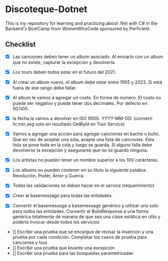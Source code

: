# Discoteque-Dotnet

This is my repository for learning and practicing about .Net with C# in the Backend's BootCamp from WomenWhoCode sponsored by Perficient.


## Checklist

* [x] Las canciones deben tener un album asociado. Al enviarlo con un album que no existe, capturar la excepción y devolverla.
* [x] Los tours deben todos estar en el futuro del 2021. 
* [x] Al crear un album nuevo, el album debe estar entre 1905 y 2023. Si está fuera de ese rango debe fallar. 
* [x] Al album le vamos a agregar un costo. En forma de número. El costo no puede ser negativo y puede tener dos decimales. Por defecto en 50.000. 
* [x] la fecha la vamos a devolver en ISO 9000. YYYY-MM-DD. (convertí hr,min,seg solo en resultado GetById en Tour Service)
* [x] Vamos a agregar una acción para agregar canciones en bache o bulto. Que en vez de aceptar una sola, acepte una lista de canciones. Esta lista se pone toda en la cola y luego se guarda. Si alguna falla debe devolverse la excepción y asegurarse que no se guardo ninguna.
* [x] Los artistas no pueden tener un nombre superior a los 100 carácteres. 
* [x] Los albums no pueden contener en su título la siguiente palabra: Revolución, Poder, Amor y Guerra.
* [x] Todas las validaciones se deben hacer en el service (requerimiento)

* [x] Crear el basemessage para todas las entidades.
* [x] Convertir el basemessage a basemessage genérico y utilizar uno solo para todos las entidades. Convertir el BuildResponse a una forma genérica totalmente de manera de que sea una clase estática en utils y poderla invocar desde todos los servicios

* [] Escribir una prueba que se encargue de revisar la inserción y una prueba por cada condición. Completar los casos de prueba para canciones y tour.
* [] Escribir una prueba que levante una excepción
* [] Escribir una prueba para las busquedas parametrizadas
